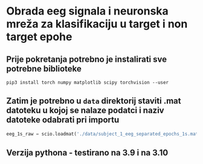 # Obrada eeg signala i neuronska mreža za klasifikaciju u target i non target epohe

## Prije pokretanja potrebno je instalirati sve potrebne biblioteke
```shell
pip3 install torch numpy matplotlib scipy torchvision --user
```

## Zatim je potrebno u `data` direktorij staviti .mat datoteku u kojoj se nalaze podatci i naziv datoteke odabrati pri importu
```python
eeg_1s_raw = scio.loadmat('./data/subject_1_eeg_separated_epochs_1s.mat')
```

## Verzija pythona - testirano na 3.9 i na 3.10